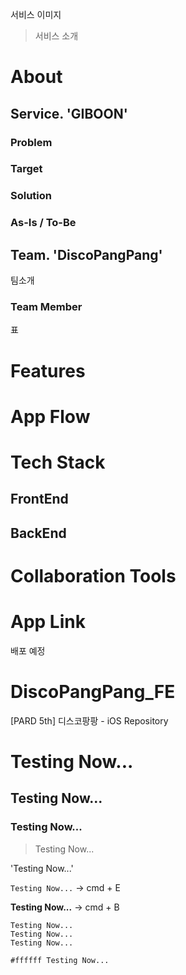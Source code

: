 서비스 이미지
> 서비스 소개



# About

## Service. 'GIBOON'

### Problem
### Target
### Solution
### As-Is / To-Be

## Team. 'DiscoPangPang'
팀소개

### Team Member
표

# Features

# App Flow

# Tech Stack

## FrontEnd
## BackEnd

# Collaboration Tools


# App Link

배포 예정







# DiscoPangPang_FE

[PARD 5th] 디스코팡팡 - iOS Repository

# Testing Now...

## Testing Now...

### Testing Now...

> Testing Now...

'Testing Now...'

`Testing Now...` -> cmd + E

**Testing Now...** -> cmd + B

```
Testing Now...
Testing Now...
Testing Now...
```

`#ffffff Testing Now...`

